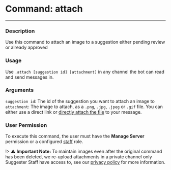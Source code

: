 # Command: attach
---
### Description
Use this command to attach an image to a suggestion either pending review or already approved 

### Usage
Use `.attach [suggestion id] [attachment]` in any channel the bot can read and send messages in.

### Arguments
`suggestion id`: The id of the suggestion you want to attach an image to\
`attachment`: The image to attach, as a `.png`, `.jpg`, `.jpeg` or `.gif` file. You can either use a direct link or [directly attach the file](https://support.discord.com/hc/en-us/articles/211866427) to your message.

### User Permission
To execute this command, the user must have the **Manage Server** permission or a configured [staff](/config/staffroles.md) role.


!> ⚠ **Important Note:** To maintain images even after the original command has been deleted, we re-upload attachments in a private channel only Suggester Staff have access to, see our [privacy policy](/legal/privacy.md) for more information.